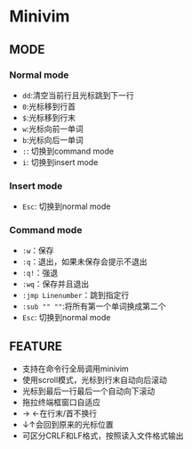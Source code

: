 # Minivim
## MODE

### Normal mode

+ ```dd```:清空当前行且光标跳到下一行
+ ```0```:光标移到行首
+ ```$```:光标移到行末
+ ```w```:光标向前一单词
+ ```b```:光标向后一单词
+ ```:```: 切换到command mode
+ ```i```: 切换到insert mode

### Insert mode

+ ```Esc```: 切换到normal mode

### Command mode

+ ```:w```：保存
+ ```:q```：退出，如果未保存会提示不退出
+ ```:q!```：强退
+ ```:wq```：保存并且退出
+ ```:jmp Linenumber```：跳到指定行
+ ```:sub "" ""```:将所有第一个单词换成第二个
+ ```Esc```: 切换到normal mode

## FEATURE
+ 支持在命令行全局调用minivim
+ 使用scroll模式，光标到行末自动向后滚动
+ 光标到最后一行最后一个自动向下滚动
+ 拖拉终端框窗口自适应
+ → ←在行末/首不换行
+ ↓↑会回到原来的光标位置
+ 可区分CRLF和LF格式，按照读入文件格式输出

